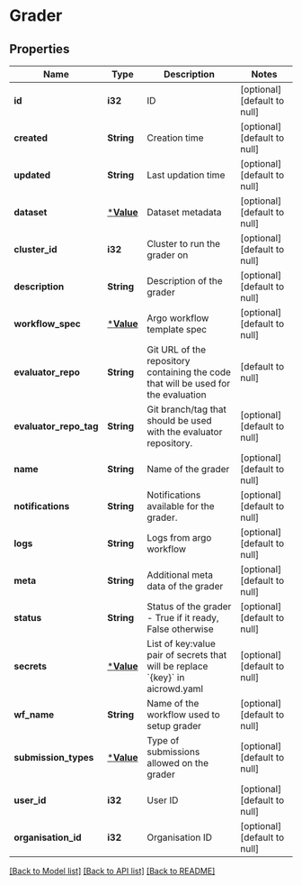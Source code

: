 # Grader

## Properties
Name | Type | Description | Notes
------------ | ------------- | ------------- | -------------
**id** | **i32** | ID | [optional] [default to null]
**created** | **String** | Creation time | [optional] [default to null]
**updated** | **String** | Last updation time | [optional] [default to null]
**dataset** | [***Value**](Value.md) | Dataset metadata | [optional] [default to null]
**cluster_id** | **i32** | Cluster to run the grader on | [optional] [default to null]
**description** | **String** | Description of the grader | [optional] [default to null]
**workflow_spec** | [***Value**](Value.md) | Argo workflow template spec | [optional] [default to null]
**evaluator_repo** | **String** | Git URL of the repository containing the code that will be used for the evaluation | [default to null]
**evaluator_repo_tag** | **String** | Git branch/tag that should be used with the evaluator repository. | [optional] [default to null]
**name** | **String** | Name of the grader | [optional] [default to null]
**notifications** | **String** | Notifications available for the grader. | [optional] [default to null]
**logs** | **String** | Logs from argo workflow | [optional] [default to null]
**meta** | **String** | Additional meta data of the grader | [optional] [default to null]
**status** | **String** | Status of the grader - True if it ready, False otherwise | [optional] [default to null]
**secrets** | [***Value**](Value.md) | List of key:value pair of secrets that will be replace &#x60;{key}&#x60; in aicrowd.yaml | [optional] [default to null]
**wf_name** | **String** | Name of the workflow used to setup grader | [optional] [default to null]
**submission_types** | [***Value**](Value.md) | Type of submissions allowed on the grader | [optional] [default to null]
**user_id** | **i32** | User ID | [optional] [default to null]
**organisation_id** | **i32** | Organisation ID | [optional] [default to null]

[[Back to Model list]](../README.md#documentation-for-models) [[Back to API list]](../README.md#documentation-for-api-endpoints) [[Back to README]](../README.md)


